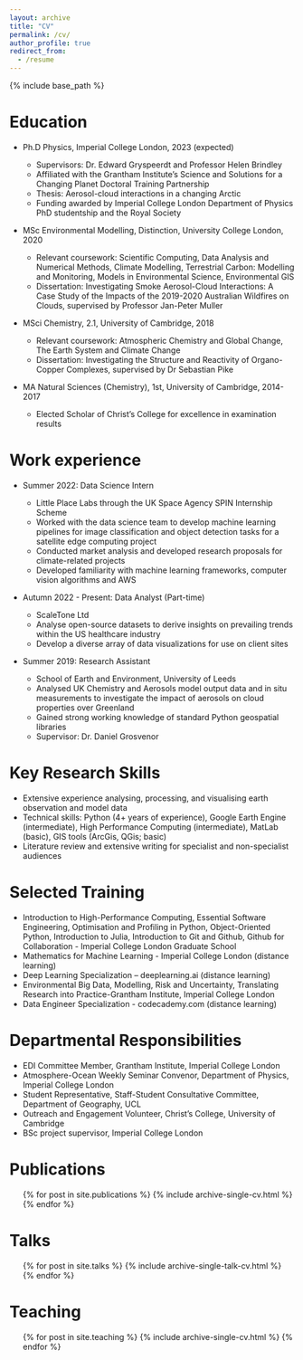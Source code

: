```yaml
---
layout: archive
title: "CV"
permalink: /cv/
author_profile: true
redirect_from:
  - /resume
---
```


{% include base_path %}

Education
======
* Ph.D Physics, Imperial College London, 2023 (expected)
  - Supervisors: Dr. Edward Gryspeerdt and Professor Helen Brindley
  - Affiliated with the Grantham Institute’s Science and Solutions for a Changing Planet Doctoral Training Partnership
  - Thesis: Aerosol-cloud interactions in a changing Arctic
  - Funding awarded by Imperial College London Department of Physics PhD studentship and the Royal Society

* MSc Environmental Modelling, Distinction, University College London, 2020
  - Relevant coursework: Scientific Computing, Data Analysis and Numerical Methods, Climate Modelling, Terrestrial Carbon: Modelling and Monitoring, Models in Environmental Science, Environmental GIS
  - Dissertation: Investigating Smoke Aerosol-Cloud Interactions: A Case Study of the Impacts of the 2019-2020 Australian Wildfires on Clouds, supervised by Professor Jan-Peter Muller

* MSci Chemistry, 2.1, University of Cambridge, 2018
  - Relevant coursework: Atmospheric Chemistry and Global Change, The Earth System and Climate Change
  - Dissertation: Investigating the Structure and Reactivity of Organo-Copper Complexes, supervised by Dr Sebastian Pike

* MA Natural Sciences (Chemistry), 1st, University of Cambridge, 2014-2017
  - Elected Scholar of Christ’s College for excellence in examination results


Work experience
======
* Summer 2022: Data Science Intern
  * Little Place Labs through the UK Space Agency SPIN Internship Scheme
  * Worked with the data science team to develop machine learning pipelines for image classification and object detection tasks for a satellite edge computing project
  * Conducted market analysis and developed research proposals for climate-related projects
  * Developed familiarity with machine learning frameworks, computer vision algorithms and AWS

* Autumn 2022 - Present: Data Analyst (Part-time)
  * ScaleTone Ltd
  * Analyse open-source datasets to derive insights on prevailing trends within the US healthcare industry
  * Develop a diverse array of data visualizations for use on client sites

* Summer 2019: Research Assistant
  * School of Earth and Environment, University of Leeds
  * Analysed UK Chemistry and Aerosols model output data and in situ measurements to investigate the impact of aerosols on cloud properties over Greenland
  * Gained strong working knowledge of standard Python geospatial libraries
  * Supervisor: Dr. Daniel Grosvenor
  
Key Research Skills
======
* Extensive experience analysing, processing, and visualising earth observation and model data 
* Technical skills: Python (4+ years of experience), Google Earth Engine (intermediate), High Performance Computing (intermediate), MatLab (basic), GIS tools (ArcGis, QGis; basic)
* Literature review and extensive writing for specialist and non-specialist audiences

Selected Training
======
* Introduction to High-Performance Computing, Essential Software Engineering, Optimisation and Profiling in Python, Object-Oriented Python, Introduction to Julia, Introduction to Git and Github, Github for Collaboration - Imperial College London Graduate School
* Mathematics for Machine Learning - Imperial College London (distance learning)
* Deep Learning Specialization – deeplearning.ai (distance learning)
* Environmental Big Data, Modelling, Risk and Uncertainty, Translating Research into Practice-Grantham Institute, Imperial College London
* Data Engineer Specialization - codecademy.com (distance learning)

Departmental Responsibilities
======
* EDI Committee Member, Grantham Institute, Imperial College London
* Atmosphere-Ocean Weekly Seminar Convenor, Department of Physics, Imperial College London
* Student Representative, Staff-Student Consultative Committee, Department of Geography, UCL
* Outreach and Engagement Volunteer, Christ’s College, University of Cambridge
* BSc project supervisor, Imperial College London




Publications
======
  <ul>{% for post in site.publications %}
    {% include archive-single-cv.html %}
  {% endfor %}</ul>
  
Talks
======
  <ul>{% for post in site.talks %}
    {% include archive-single-talk-cv.html %}
  {% endfor %}</ul>
  
Teaching
======
  <ul>{% for post in site.teaching %}
    {% include archive-single-cv.html %}
  {% endfor %}</ul>
  
<!-- Service and leadership
======
* Currently signed in to 43 different slack teams -->
